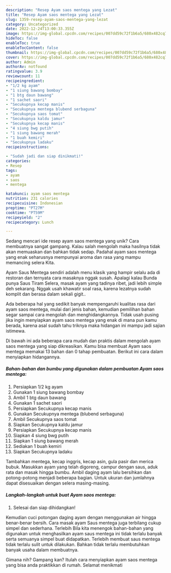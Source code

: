```yaml
---
description: "Resep Ayam saos mentega yang Lezat"
title: "Resep Ayam saos mentega yang Lezat"
slug: 1359-resep-ayam-saos-mentega-yang-lezat
category: Uncategorized
date: 2022-12-24T13:00:33.355Z
image: https://img-global.cpcdn.com/recipes/007dd59c72f1b6a5/680x482cq70/ayam-saos-mentega-foto-resep-utama.jpg
hideToc: false
enableToc: true
enableTocContent: false
thumbnail: https://img-global.cpcdn.com/recipes/007dd59c72f1b6a5/680x482cq70/ayam-saos-mentega-foto-resep-utama.jpg
cover: https://img-global.cpcdn.com/recipes/007dd59c72f1b6a5/680x482cq70/ayam-saos-mentega-foto-resep-utama.jpg
author: Admin
authorAv: notfound
ratingvalue: 3.9
reviewcount: 11
recipeingredient:
- "1/2 kg ayam"
- "1 siung bawang bombay"
- "1 btg daun bawang"
- "1 sachet saori"
- "Secukupnya kecap manis"
- "Secukupnya mentega blubend serbaguna"
- "Secukupnya saos tomat"
- "Secukupnya kaldu jamur"
- "Secukupnya kecap manis"
- "4 siung bwg putih"
- "1 siung bawang merah"
- "1 buah kemiri"
- "Secukupnya ladaku"
recipeinstructions:

- "Sudah jadi dan siap dinikmati!"
categories:
- Resep
tags:
- ayam
- saos
- mentega

katakunci: ayam saos mentega 
nutrition: 231 calories
recipecuisine: Indonesian
preptime: "PT27M"
cooktime: "PT59M"
recipeyield: "2"
recipecategory: Lunch

---
```





Sedang mencari ide resep ayam saos mentega yang unik? Cara membuatnya sangat gampang. Kalau salah mengolah maka hasilnya tidak akan memuaskan dan bahkan tidak sedap. Padahal ayam saos mentega yang enak seharusnya mempunyai aroma dan rasa yang mampu memancing selera Kita.





Ayam Saus Mentega sendiri adalah menu klasik yang hampir selalu ada di restoran dan ternyata cara masaknya nggak susah. Apalagi kalau Bunda punya Saus Tiram Selera, masak ayam yang tadinya ribet, jadi lebih simple deh sekarang. Nggak usah khawatir soal rasa, karena lezatnya sudah komplit dan berasa dalam sekali gigit..

Ada beberapa hal yang sedikit banyak mempengaruhi kualitas rasa dari ayam saos mentega, mulai dari jenis bahan, kemudian pemilihan bahan segar sampai cara mengolah dan menghidangkannya. Tidak usah pusing jika ingin menyiapkan ayam saos mentega yang enak di mana pun kamu berada, karena asal sudah tahu triknya maka hidangan ini mampu jadi sajian istimewa.






Di bawah ini ada beberapa cara mudah dan praktis dalam mengolah ayam saos mentega yang siap dikreasikan. Kamu bisa membuat Ayam saos mentega memakai 13 bahan dan 0 tahap pembuatan. Berikut ini cara dalam menyiapkan hidangannya.

<!--inarticleads1-->

##### Bahan-bahan dan bumbu yang digunakan dalam pembuatan Ayam saos mentega:

1. Persiapkan 1/2 kg ayam
1. Gunakan 1 siung bawang bombay
1. Ambil 1 btg daun bawang
1. Gunakan 1 sachet saori
1. Persiapkan Secukupnya kecap manis
1. Gunakan Secukupnya mentega (blubend serbaguna)
1. Ambil Secukupnya saos tomat
1. Siapkan Secukupnya kaldu jamur
1. Persiapkan Secukupnya kecap manis
1. Siapkan 4 siung bwg putih
1. Siapkan 1 siung bawang merah
1. Sediakan 1 buah kemiri
1. Siapkan Secukupnya ladaku


Tambahkan mentega, kecap inggris, kecap asin, gula pasir dan merica bubuk. Masukkan ayam yang telah digoreng, campur dengan saus, aduk rata dan masak hingga bumbu. Ambil daging ayam lalu bersihkan dan potong-potong menjadi beberapa bagian. Untuk ukuran dan jumlahnya dapat disesuaikan dengan selera masing-masing. 

<!--inarticleads2-->

##### Langkah-langkah untuk buat Ayam saos mentega:


1. Selesai dan siap dihidangkan!

Kemudian cuci potongan daging ayam dengan menggunakan air hingga benar-benar bersih. Cara masak ayam Saus mentega juga terbilang cukup simpel dan sederhana. Terlebih Bila kita menengok bahan-bahan yang digunakan untuk menghasilkan ayam saus mentega ini tidak terlalu banyak serta semuanya simpel buat didapatkan. Terlebih membuat saus mentega tidak terlalu sulit untuk dilakukan. Bahkan tidak terlalu membutuhkan banyak usaha dalam membuatnya. 

Gimana nih? Gampang kan? Itulah cara menyiapkan ayam saos mentega yang bisa anda praktikkan di rumah. Selamat menikmati
